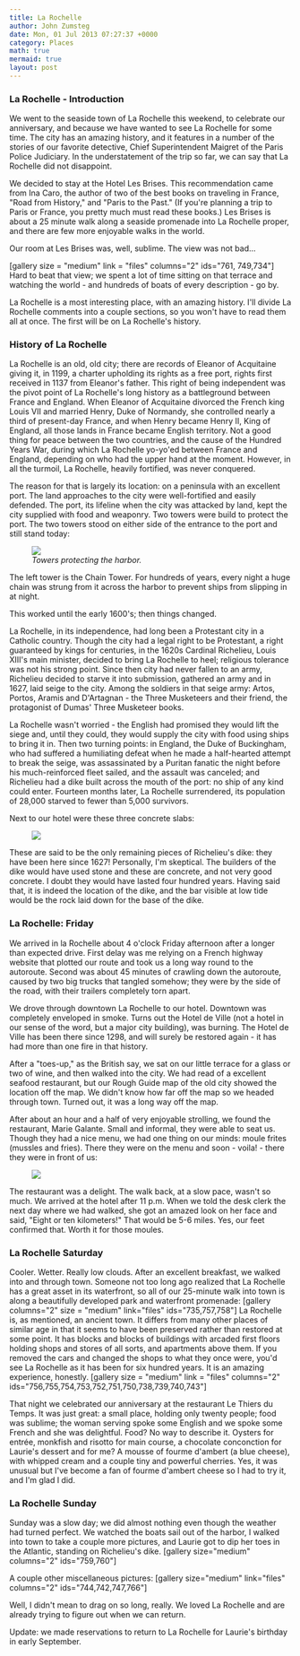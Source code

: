 ```yaml
---
title: La Rochelle
author: John Zumsteg
date: Mon, 01 Jul 2013 07:27:37 +0000
category: Places
math: true
mermaid: true
layout: post
---
```

<h3>La Rochelle - Introduction</h3>
We went to the seaside town of La Rochelle this weekend, to celebrate our anniversary, and because we have wanted to see La Rochelle for some time. The city has an amazing history, and it features in a number of the stories of our favorite detective, Chief Superintendent Maigret of the Paris Police Judiciary. In the understatement of the trip so far, we can say that La Rochelle did not disappoint.

We decided to stay at the Hotel Les Brises. This recommendation came from Ina Caro, the author of two of the best books on traveling in France, "Road from History," and "Paris to the Past." (If you're planning a trip to Paris or France, you pretty much must read these books.) Les Brises is about a 25 minute walk along a seaside promenade into La Rochelle proper, and there are few more enjoyable walks in the world.

Our room at Les Brises was, well, sublime. The view was not bad...

[gallery size = "medium" link = "files" columns="2" ids="761, 749,734"]
Hard to beat that view; we spent a lot of time sitting on that terrace and watching the world - and hundreds of boats of every description - go by.

La Rochelle is a most interesting place, with an amazing history. I'll divide La Rochelle comments into a couple sections, so you won't have to read them all at once. The first will be on La Rochelle's history.
<h3>History of La Rochelle</h3>
La Rochelle is an old, old city; there are records of Eleanor of Acquitaine giving it, in 1199, a charter upholding its rights as a free port, rights first received in 1137 from Eleanor's father. This right of being independent was the pivot point of La Rochelle's long history as a battleground between France and England. When Eleanor of Acquitaine divorced the French king Louis VII and married Henry, Duke of Normandy, she controlled nearly a third of present-day France, and when Henry became Henry II, King of England, all those lands in France became English territory. Not a good thing for peace between the two countries, and the cause of the Hundred Years War, during which La Rochelle yo-yo'ed between France and England, depending on who had the upper hand at the moment. However, in all the turmoil, La Rochelle, heavily fortified, was never conquered.

The reason for that is largely its location: on a peninsula with an excellent port. The land approaches to the city were well-fortified and easily defended. The port, its lifeline when the city was attacked by land, kept the city supplied with food and weaponry. Two towers were build to protect the port. The two towers stood on either side of the entrance to the port and still stand today:

<figure>
	<img src="{{site.url}}/assets/images/2013/06/DSC03112.jpg"/>
	<figcaption><em>Towers protecting the harbor.</em></figcaption>
</figure>



The left tower is the Chain Tower. For hundreds of years, every night a huge chain was strung from it across the harbor to prevent ships from slipping in at night.

This worked until the early 1600's; then things changed.

La Rochelle, in its independence, had long been a Protestant city in a Catholic country. Though the city had a legal right to be Protestant, a right guaranteed by kings for centuries, in the 1620s Cardinal Richelieu, Louis XIII's main minister, decided to bring La Rochelle to heel; religious tolerance was not his strong point. Since then city had never fallen to an army, Richelieu decided to starve it into submission, gathered an army and in 1627, laid seige to the city. Among the soldiers in that seige army: Artos, Portos, Aramis and D'Artagnan - the Three Musketeers and their friend, the protagonist of Dumas' Three Musketeer books.

La Rochelle wasn't worried - the English had promised they would lift the siege and, until they could, they would supply the city with food using ships to bring it in. Then two turning points: in England, the Duke of Buckingham, who had suffered a humiliating defeat when he made a half-hearted attempt to break the seige, was assassinated by a Puritan fanatic the night before his much-reinforced fleet sailed, and the assault was canceled; and Richelieu had a dike built across the mouth of the port: no ship of any kind could enter. Fourteen months later, La Rochelle surrendered, its population of 28,000 starved to fewer than 5,000 survivors.

Next to our hotel were these three concrete slabs:

<figure>
	<img src="{{site.url}}/assets/images/2013/06/IMG_7328.jpg"/>
	<figcaption></figcaption>
</figure>

These are said to be the only remaining pieces of Richelieu's dike: they have been here since 1627! Personally, I'm skeptical. The builders of the dike would have used stone and these are concrete, and not very good concrete. I doubt they would have lasted four hundred years. Having said that, it is indeed the location of the dike, and the bar visible at low tide would be the rock laid down for the base of the dike.
<h3>La Rochelle: Friday</h3>
We arrived in la Rochelle about 4 o'clock Friday afternoon after a longer than expected drive. First delay was me relying on a French highway website that plotted our route and took us a long way round to the autoroute. Second was about 45 minutes of crawling down the autoroute, caused by two big trucks that tangled somehow; they were by the side of the road, with their trailers completely torn apart.

We drove through downtown La Rochelle to our hotel. Downtown was completely enveloped in smoke. Turns out the Hotel de Ville (not a hotel in our sense of the word, but a major city building), was burning. The Hotel de Ville has been there since 1298, and will surely be restored again - it has had more than one fire in that history.

After a "toes-up," as the British say, we sat on our little terrace for a glass or two of wine, and then walked into the city. We had read of a excellent seafood restaurant, but our Rough Guide map of the old city showed the location off the map. We didn't know how far off the map so we headed through town. Turned out, it was a long way off the map.

After about an hour and a half of very enjoyable strolling, we found the restaurant, Marie Galante. Small and informal, they were able to seat us. Though they had a nice menu, we had one thing on our minds: moule frites (mussles and fries). There they were on the menu and soon - voila! - there they were in front of us:
<figure>
	<img src="{{site.url}}/assets/images/2013/06/DSC03114.jpg"/>
	<figcaption></figcaption>
</figure>


The restaurant was a delight. The walk back, at a slow pace, wasn't so much. We arrived at the hotel after 11 p.m. When we told the desk clerk the next day where we had walked, she got an amazed look on her face and said, "Eight or ten kilometers!" That would be 5-6 miles. Yes, our feet confirmed that. Worth it for those moules.
<h3>La Rochelle Saturday</h3>
Cooler. Wetter. Really low clouds. After an excellent breakfast, we walked into and through town. Someone not too long ago realized that La Rochelle has a great asset in its waterfront, so all of our 25-minute walk into town is along a beautifully developed park and waterfront promenade:
[gallery columns="2" size = "medium" link="files" ids="735,757,758"]
La Rochelle is, as mentioned, an ancient town. It differs from many other places of similar age in that it seems to have been preserved rather than restored at some point. It has blocks and blocks of buildings with arcaded first floors holding shops and stores of all sorts, and apartments above them. If you removed the cars and changed the shops to what they once were, you'd see La Rochelle as it has been for six hundred years. It is an amazing experience, honestly.
[gallery size = "medium" link = "files" columns="2" ids="756,755,754,753,752,751,750,738,739,740,743"]

That night we celebrated our anniversary at the restaurant Le Thiers du Temps. It was just great: a small place, holding only twenty people; food was sublime; the woman serving spoke some English and we spoke some French and she was delightful. Food? No way to describe it. Oysters for entrée, monkfish and risotto for main course, a chocolate conconction for Laurie's dessert and for me? A mousse of fourme d'ambert (a blue cheese), with whipped cream and a couple tiny and powerful cherries. Yes, it was unusual but I've become a fan of fourme d'ambert cheese so I had to try it, and I'm glad I did.
<h3>La Rochelle Sunday</h3>
Sunday was a slow day; we did almost nothing even though the weather had turned perfect. We watched the boats sail out of the harbor, I walked into town to take a couple more pictures, and Laurie got to dip her toes in the Atlantic, standing on Richelieu's dike.
[gallery size="medium" columns="2" ids="759,760"]

A couple other miscellaneous pictures:
[gallery size="medium" link="files" columns="2" ids="744,742,747,766"]

Well, I didn't mean to drag on so long, really. We loved La Rochelle and are already trying to figure out when we can return.

Update: we made reservations to return to La Rochelle for Laurie's birthday in early September.

